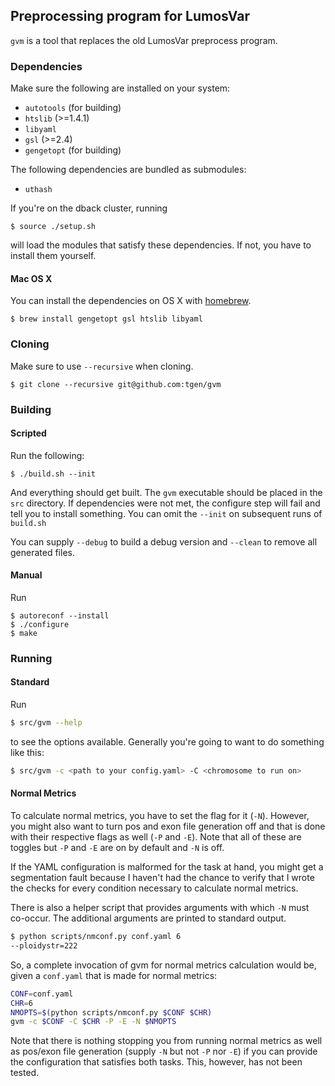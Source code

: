 ## Preprocessing program for LumosVar

`gvm` is a tool that replaces the old LumosVar preprocess program.

### Dependencies

Make sure the following are installed on your system:

* `autotools` (for building)
* `htslib` (>=1.4.1)
* `libyaml`
* `gsl` (>=2.4)
* `gengetopt` (for building)

The following dependencies are bundled as submodules:

* `uthash`

If you're on the dback cluster, running 

```
$ source ./setup.sh
```

will load the modules that satisfy these dependencies. If not, you have to
install them yourself.

#### Mac OS X

You can install the dependencies on OS X with [homebrew](https://brew.sh).

```
$ brew install gengetopt gsl htslib libyaml
```

### Cloning

Make sure to use `--recursive` when cloning.

```
$ git clone --recursive git@github.com:tgen/gvm
```

### Building

#### Scripted

Run the following:

```
$ ./build.sh --init
```

And everything should get built. The `gvm` executable should be placed
in the `src` directory. If dependencies were not met, the configure step will
fail and tell you to install something. You can omit the `--init` on subsequent
runs of `build.sh`

You can supply `--debug` to build a debug version and `--clean` to remove
all generated files.

#### Manual

Run

```
$ autoreconf --install
$ ./configure
$ make
```

### Running

#### Standard

Run

```bash
$ src/gvm --help
```

to see the options available. Generally you're going to want to do something
like this:

```bash
$ src/gvm -c <path to your config.yaml> -C <chromosome to run on>
```

#### Normal Metrics

To calculate normal metrics, you have to set the flag for it
(`-N`). However, you might also want to turn pos and exon file
generation off and that is done with their respective flags as well
(`-P` and `-E`). Note that all of these are toggles but `-P` and `-E`
are on by default and `-N` is off.

If the YAML configuration is malformed for the task at hand, you might
get a segmentation fault because I haven't had the chance to verify
that I wrote the checks for every condition necessary to calculate
normal metrics.

There is also a helper script that provides arguments with which `-N`
must co-occur. The additional arguments are printed to standard
output.

```bash
$ python scripts/nmconf.py conf.yaml 6
--ploidystr=222
```

So, a complete invocation of gvm for normal metrics calculation would
be, given a `conf.yaml` that is made for normal metrics:

```bash
CONF=conf.yaml
CHR=6
NMOPTS=$(python scripts/nmconf.py $CONF $CHR)
gvm -c $CONF -C $CHR -P -E -N $NMOPTS
```

Note that there is nothing stopping you from running normal metrics as
well as pos/exon file generation (supply `-N` but not `-P` nor `-E`)
if you can provide the configuration that satisfies both tasks. This,
however, has not been tested.
